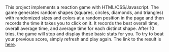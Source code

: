 This project implements a reaction game with HTML/CSS/Javascript. The game generates random shapes (squares, circles, diamonds, and triangles) with randomized sizes and colors at a random position in the page and then records the time it takes you to click on it. It records the best overall time, overall average time, and average time for each distinct shape. After 10 tries, the game will stop and display these basic stats for you. To try to beat your previous score, simply refresh and play again. The link to the result is [here](http://176.32.230.53/pwinslow-reaction-game.com/).
